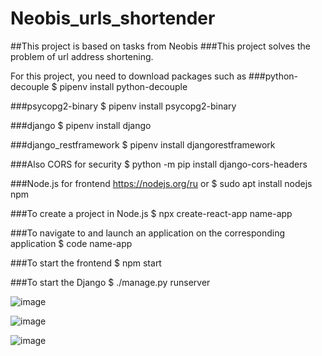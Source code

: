 # Neobis_urls_shortender
##This project is based on tasks from Neobis
###This project solves the problem of url address shortening.

For this project, you need to download packages such as 
###python-decouple
$ pipenv install python-decouple

###psycopg2-binary
$ pipenv install psycopg2-binary

###django
$ pipenv install django 

###django_restframework
$ pipenv install djangorestframework

###Also CORS for security 
$ python -m pip install django-cors-headers

###Node.js for frontend
https://nodejs.org/ru
or 
$ sudo apt install nodejs npm

###To create a project in Node.js
$ npx create-react-app name-app

###To navigate to and launch an application on the corresponding application 
$ code name-app

###To start the frontend 
$ npm start

###To start the Django 
$ ./manage.py runserver


![image](https://github.com/mir21bek/Neobis_urls_shortender/assets/114082528/6879ff8a-985f-4a45-af93-7bd75f841783)


![image](https://github.com/mir21bek/Neobis_urls_shortender/assets/114082528/1c876080-a470-4b00-a7d7-eeacf3e28575)


![image](https://github.com/mir21bek/Neobis_urls_shortender/assets/114082528/24e3b46c-f9a3-40e0-a4c8-594ae7a8a509)
